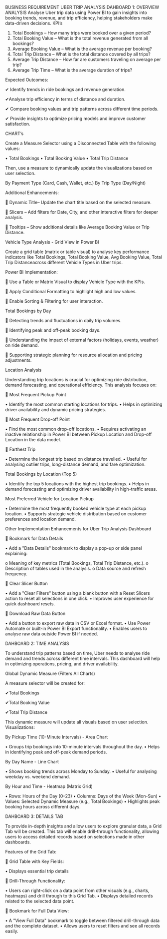 BUSINESS REQUIREMENT
UBER TRIP ANALYSIS
DAHBOARD 1: OVERVIEW ANALYSIS
Analyse Uber trip data using Power BI to gain insights into booking trends, revenue, and trip efficiency, helping stakeholders make data-driven decisions.
KPI’s

1.	Total Bookings – How many trips were booked over a given period?
2.	Total Booking Value – What is the total revenue generated from all bookings?
3.	Average Booking Value – What is the average revenue per booking?
4.	Total Trip Distance – What is the total distance covered by all trips?
5.	Average Trip Distance – How far are customers traveling on average per trip?
6.	Average Trip Time – What is the average duration of trips?
   
Expected Outcomes:

✔ Identify trends in ride bookings and revenue generation.

✔Analyse trip efficiency in terms of distance and duration.

✔ Compare booking values and trip patterns across different time periods.

✔ Provide insights to optimize pricing models and improve customer satisfaction.








CHART’s

Create a Measure Selector using a Disconnected Table with the following values:

•	Total Bookings
•	Total Booking Value
•	Total Trip Distance

Then, use a measure to dynamically update the visualizations based on user selection.

By Payment Type (Card, Cash, Wallet, etc.)
By Trip Type (Day/Night)

Additional Enhancements:

	Dynamic Title– Update the chart title based on the selected measure.

	Slicers – Add filters for Date, City, and other interactive filters for deeper analysis.

	Tooltips – Show additional details like Average Booking Value or Trip Distance.

Vehicle Type Analysis - Grid View in Power BI

Create a grid table (matrix or table visual) to analyse key performance indicators like Total Bookings, Total Booking Value, Avg Booking Value, Total Trip Distanceacross different Vehicle Types in Uber trips.

Power BI Implementation:

	Use a Table or Matrix Visual to display Vehicle Type with the KPIs.

	Apply Conditional Formatting to highlight high and low values.

	Enable Sorting & Filtering for user interaction.


Total Bookings by Day

	Detecting trends and fluctuations in daily trip volumes.

	Identifying peak and off-peak booking days.

	Understanding the impact of external factors (holidays, events, weather) on ride demand.

	Supporting strategic planning for resource allocation and pricing adjustments.



Location Analysis


Understanding trip locations is crucial for optimizing ride distribution, demand forecasting, and operational efficiency. This analysis focuses on:

	Most Frequent Pickup Point

•	Identify the most common starting locations for trips.
•	Helps in optimizing driver availability and dynamic pricing strategies.


	Most Frequent Drop-off Point

•	Find the most common drop-off locations.
•	Requires activating an inactive relationship in Power BI between Pickup Location and Drop-off Location in the data model.


	Farthest Trip

•	Determine the longest trip based on distance travelled.
•	Useful for analysing outlier trips, long-distance demand, and fare optimization.


Total Bookings by Location (Top 5)

•	Identify the top 5 locations with the highest trip bookings.
•	Helps in demand forecasting and optimizing driver availability in high-traffic areas.


Most Preferred Vehicle for Location Pickup

•	Determine the most frequently booked vehicle type at each pickup location.
•	Supports strategic vehicle distribution based on customer preferences and location demand.





Other Implementation Enhancements for Uber Trip Analysis Dashboard


	Bookmark for Data Details

•	Add a "Data Details" bookmark to display a pop-up or side panel explaining:

o	Meaning of key metrics (Total Bookings, Total Trip Distance, etc.).
o	Description of tables used in the analysis.
o	Data source and refresh frequency.


	Clear Slicer Button

•	Add a "Clear Filters" button using a blank button with a Reset Slicers action to reset all selections in one click.
•	Improves user experience for quick dashboard resets.


	Download Raw Data Button

•	Add a button to export raw data in CSV or Excel format.
•	Use Power Automate or built-in Power BI Export functionality.
•	Enables users to analyse raw data outside Power BI if needed.











DAHBOARD 2: TIME ANALYSIS


To understand trip patterns based on time, Uber needs to analyse ride demand and trends across different time intervals. This dashboard will help in optimizing operations, pricing, and driver availability.


Global Dynamic Measure (Filters All Charts)

A measure selector will be created for:

✔Total Bookings

✔Total Booking Value

✔Total Trip Distance

This dynamic measure will update all visuals based on user selection.
Visualizations:

By Pickup Time (10-Minute Intervals) - Area Chart

•	Groups trip bookings into 10-minute intervals throughout the day.
•	Helps in identifying peak and off-peak demand periods.


By Day Name - Line Chart

•	Shows booking trends across Monday to Sunday.
•	Useful for analysing weekday vs. weekend demand.


By Hour and Time - Heatmap (Matrix Grid)

•	Rows: Hours of the Day (0–23)
•	Columns: Days of the Week (Mon-Sun)
•	Values: Selected Dynamic Measure (e.g., Total Bookings)
•	Highlights peak booking hours across different days.




DAHBOARD 3: DETAILS TAB


To provide in-depth insights and allow users to explore granular data, a Grid Tab will be created. This tab will enable drill-through functionality, allowing users to access detailed records based on selections made in other dashboards.


Features of the Grid Tab:

	Grid Table with Key Fields:

•	Displays essential trip details


	Drill-Through Functionality:

•	Users can right-click on a data point from other visuals (e.g., charts, heatmaps) and drill through to this Grid Tab.
•	Displays detailed records related to the selected data point.

	Bookmark for Full Data View:

•	A "View Full Data" bookmark to toggle between filtered drill-through data and the complete dataset.
•	Allows users to reset filters and see all records easily.

